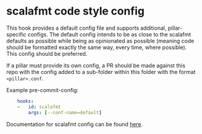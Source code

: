 # scalafmt code style config

This hook provides a default config file and supports additional, pillar-specific configs. The default
config intends to be as close to the scalafmt defaults as possible while being as opinionated as possible
(meaning code should be formatted exactly the same way, every time, where possible). This config should be
preferred.

If a pillar must provide its own config, a PR should be made against this repo with the config added to a
sub-folder within this folder with the format `<pillar>.conf`.

Example pre-commit-config:
```yaml
    hooks:
    -   id: scalafmt
        args: [--conf-name=default]
```

Documentation for scalafmt config can be found [here](https://scalameta.org/scalafmt/docs/configuration.html).
